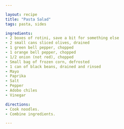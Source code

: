 ```yaml
---

layout: recipe
title: "Pasta Salad"
tags: pasta, sides

ingredients:
- 2 boxes of rotini, save a bit for something else
- 2 small cans sliced olives, drained 
- 1 green bell pepper, chopped
- 1 orange bell pepper, chopped
- 1/2 onion (not red), chopped 
- Small bag of frozen corn, defrosted
- 1 can of black beans, drained and rinsed
- Mayo 
- Paprika 
- Salt
- Pepper 
- Adobo chiles
- Vinegar

directions:
- Cook noodles.
- Combine ingredients.

---
```

